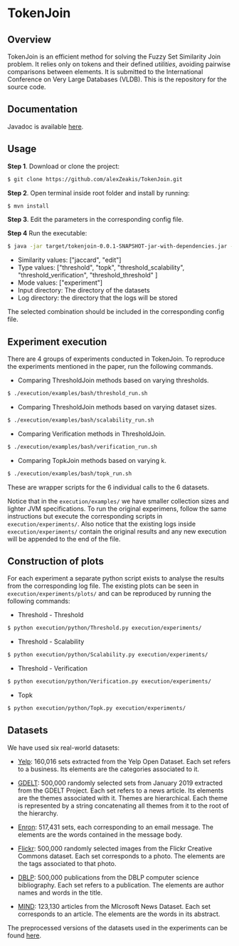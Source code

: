 # TokenJoin

## Overview

TokenJoin is an efficient method for solving the Fuzzy Set Similarity Join problem. It relies only on tokens and their defined _utilities_, avoiding pairwise comparisons between elements. It is submitted to the International Conference on Very Large Databases (VLDB). This is the repository for the source code.

## Documentation

Javadoc is available [here](https://alexzeakis.github.io/TokenJoin/).

## Usage

**Step 1**. Download or clone the project:
```sh
$ git clone https://github.com/alexZeakis/TokenJoin.git
```

**Step 2**. Open terminal inside root folder and install by running:
```sh
$ mvn install
```
**Step 3**. Edit the parameters in the corresponding config file.

**Step 4** Run the executable:
```sh
$ java -jar target/tokenjoin-0.0.1-SNAPSHOT-jar-with-dependencies.jar --config <config_file> --similarity <similarity> --type <type> --mode <mode> --input <input_dir> --log <log_dir>
```

- Similarity values: ["jaccard", "edit"]
- Type values: ["threshold", "topk", "threshold_scalability", "threshold_verification", "threshold_threshold" ]
- Mode values: ["experiment"]
- Input directory: The directory of the datasets
- Log directory: the directory that the logs will be stored

The selected combination should be included in the corresponding config file.

## Experiment execution

There are 4 groups of experiments conducted in TokenJoin. To reproduce the experiments mentioned in the paper, run the following commands.

- Comparing ThresholdJoin methods based on varying thresholds.
```sh
$ ./execution/examples/bash/threshold_run.sh
```

- Comparing ThresholdJoin methods based on varying dataset sizes.
```sh
$ ./execution/examples/bash/scalability_run.sh
```

- Comparing Verification methods in ThresholdJoin.
```sh
$ ./execution/examples/bash/verification_run.sh
```

- Comparing TopkJoin methods based on varying k.
```sh
$ ./execution/examples/bash/topk_run.sh
```
These are wrapper scripts for the 6 individual calls to the 6 datasets.

Notice that in the `execution/examples/` we have smaller collection sizes and lighter JVM specifications. To run the original experimens, follow the same instructions but execute the corresponding scripts in `execution/experiments/`. Also notice that the existing logs inside `execution/experiments/` contain the original results and any new execution will be appended to the end of the file.

## Construction of plots

For each experiment a separate python script exists to analyse the results from the corresponding log file. The existing plots can be seen in `execution/experiments/plots/` and can be reproduced by running the following commands:

- Threshold - Threshold
```sh
$ python execution/python/Threshold.py execution/experiments/
```

- Threshold - Scalability
```sh
$ python execution/python/Scalability.py execution/experiments/
```

- Threshold - Verification
```sh
$ python execution/python/Verification.py execution/experiments/
```

- Topk 
```sh
$ python execution/python/Topk.py execution/experiments/
```



## Datasets
We have used six real-world datasets:

- [Yelp](https://www.yelp.com/dataset): 160,016 sets extracted from the Yelp Open Dataset. Each set refers to a business. Its elements are the categories associated to it.

- [GDELT](https://www.gdeltproject.org/data.html): 500,000 randomly selected sets from January 2019 extracted from the GDELT Project. Each set refers to a news article. Its elements are the themes associated with it. Themes are hierarchical. Each theme is represented by a string concatenating all themes from it to the root of the hierarchy.

- [Enron](https://www.cs.cmu.edu/~enron): 517,431 sets, each corresponding to an email message. The elements are the words contained in the message body.

- [Flickr](https://yahooresearch.tumblr.com/post/89783581601/one-hundred-million-creative-commons-flickr-images-for): 500,000 randomly selected images from the Flickr Creative Commons dataset. Each set corresponds to a photo. The elements are the tags associated to that photo.

- [DBLP](https://dblp.uni-trier.de/xml): 500,000 publications from the DBLP computer science bibliography. Each set refers to a publication. The elements are author names and words in the title.

- [MIND](https://msnews.github.io): 123,130 articles from the MIcrosoft News Dataset. Each set corresponds to an article. The elements are the words in its abstract.

The preprocessed versions of the datasets used in the experiments can be found [here](https://drive.google.com/drive/folders/1u9ixJM25koPkHi8FJ0atrHL1WcE8dtLw?usp=sharing).

